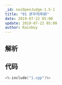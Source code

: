 ```yaml
---
_id: noiOpenJudge-1.5-1
title: "01 求平均年龄"
date: 2019-07-22 05:00
update: 2019-07-22 05:00
author: Rainboy
---
```


## 解析

## 代码

```c
<%-include("1.cpp")%>
```

